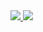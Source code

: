 <a href="https://github.com/evandelagnes" rel="nofollow noreferrer">
<img src="https://img.shields.io/badge/GitHub-100000?style=for-the-badge&logo=github&logoColor=white" />
<a/>
<a href="https://www.linkedin.com/in/evandelagnes/" rel="nofollow noreferrer">
<img src="https://img.shields.io/badge/LinkedIn-0077B5?style=for-the-badge&logo=linkedin&logoColor=white" />
<a/>
